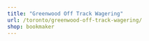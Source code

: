 ```yaml
---
title: "Greenwood Off Track Wagering"
url: /toronto/greenwood-off-track-wagering/
shop: bookmaker
---
```

